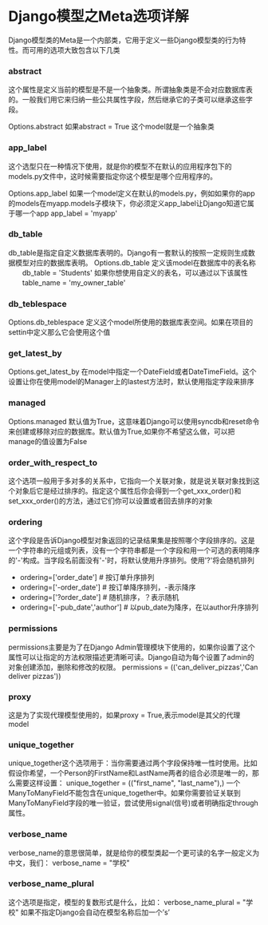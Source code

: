 # Django模型之Meta选项详解

Django模型类的Meta是一个内部类，它用于定义一些Django模型类的行为特性。而可用的选项大致包含以下几类

### abstract

这个属性是定义当前的模型是不是一个抽象类。所谓抽象类是不会对应数据库表的。一般我们用它来归纳一些公共属性字段，然后继承它的子类可以继承这些字段。

Options.abstract
如果abstract = True 这个model就是一个抽象类

### app_label

这个选型只在一种情况下使用，就是你的模型不在默认的应用程序包下的models.py文件中，这时候需要指定你这个模型是哪个应用程序的。

Options.app_label
如果一个model定义在默认的models.py，例如如果你的app的models在myapp.models子模块下，你必须定义app_label让Django知道它属于哪一个app
app_label = 'myapp'

### db_table

db_table是指定自定义数据库表明的。Django有一套默认的按照一定规则生成数据模型对应的数据库表明。
Options.db_table
定义该model在数据库中的表名称
　　db_table = 'Students'
如果你想使用自定义的表名，可以通过以下该属性
　　table_name = 'my_owner_table'

### db_teblespace

Options.db_teblespace
定义这个model所使用的数据库表空间。如果在项目的settin中定义那么它会使用这个值

### get_latest_by

Options.get_latest_by
在model中指定一个DateField或者DateTimeField。这个设置让你在使用model的Manager上的lastest方法时，默认使用指定字段来排序

### managed

Options.managed
默认值为True，这意味着Django可以使用syncdb和reset命令来创建或移除对应的数据库。默认值为True,如果你不希望这么做，可以把manage的值设置为False

### order_with_respect_to

这个选项一般用于多对多的关系中，它指向一个关联对象，就是说关联对象找到这个对象后它是经过排序的。指定这个属性后你会得到一个get_xxx_order()和set_xxx_order()的方法，通过它们你可以设置或者回去排序的对象

### ordering

这个字段是告诉Django模型对象返回的记录结果集是按照哪个字段排序的。这是一个字符串的元组或列表，没有一个字符串都是一个字段和用一个可选的表明降序的'-'构成。当字段名前面没有'-'时，将默认使用升序排列。使用'?'将会随机排列

*   ordering=['order_date'] # 按订单升序排列
*   ordering=['-order_date'] # 按订单降序排列，-表示降序
*   ordering=['?order_date'] # 随机排序，？表示随机
*   ordering=['-pub_date','author'] # 以pub_date为降序，在以author升序排列

### permissions

permissions主要是为了在Django Admin管理模块下使用的，如果你设置了这个属性可以让指定的方法权限描述更清晰可读。Django自动为每个设置了admin的对象创建添加，删除和修改的权限。
permissions = (('can_deliver_pizzas','Can deliver pizzas'))

### proxy

这是为了实现代理模型使用的，如果proxy = True,表示model是其父的代理 model

### unique_together

unique_together这个选项用于：当你需要通过两个字段保持唯一性时使用。比如假设你希望，一个Person的FirstName和LastName两者的组合必须是唯一的，那么需要这样设置：
unique_together = (("first_name", "last_name"),)
一个ManyToManyField不能包含在unique_together中。如果你需要验证关联到ManyToManyField字段的唯一验证，尝试使用signal(信号)或者明确指定through属性。

### verbose_name

verbose_name的意思很简单，就是给你的模型类起一个更可读的名字一般定义为中文，我们：
verbose_name = "学校"

### verbose_name_plural

这个选项是指定，模型的复数形式是什么，比如：
verbose_name_plural = "学校"
如果不指定Django会自动在模型名称后加一个’s’